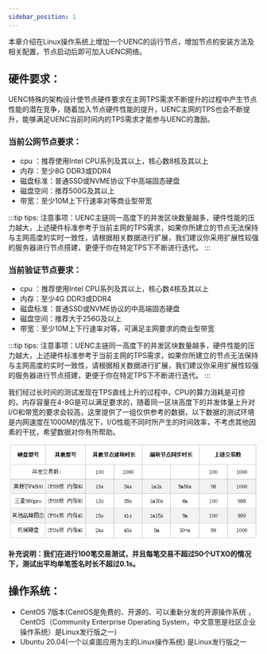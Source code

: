 ```yaml
---
sidebar_position: 1
---
```


本章介绍在Linux操作系统上增加一个UENC的运行节点，增加节点的安装方法及相关配置，节点启动后即可加入UENC网络。

## 硬件要求：
UENC特殊的架构设计使节点硬件要求在主网TPS需求不断提升的过程中产生节点性能的潜在竞争，随着加入节点硬件性能的提升，UENC主网的TPS也会不断提升，能够满足UENC当前时间内的TPS需求才能参与UENC的激励。
### 当前公网节点要求：
* cpu ：推荐使用Intel CPU系列及其以上，核心数8核及其以上
* 内存：至少8G  DDR3或DDR4
* 磁盘标准：普通SSD或NVME协议下中高端固态硬盘 
* 磁盘空间：推荐500G及其以上
* 带宽：至少10M上下行速率对等商业型带宽

:::tip tips:
注意事项：UENC主链同一高度下的并发区块数量越多，硬件性能的压力越大，上述硬件标准参考于当前主网的TPS需求，如果你所建立的节点无法保持与主网高度的实时一致性，请根据相关数据进行扩展，我们建议你采用扩展性较强的服务器进行节点搭建，更便于你在特定TPS下不断进行迭代。
:::

### 当前验证节点要求：
* cpu ：推荐使用Intel CPU系列及其以上，核心数4核及其以上
* 内存：至少4G DDR3或DDR4
* 磁盘标准：普通SSD或NVME协议的中高端固态硬盘
* 磁盘空间：推荐大于256G及以上
* 带宽：至少10M上下行速率对等，可满足主网要求的商业型带宽

:::tip tips:
注意事项：UENC主链同一高度下的并发区块数量越多，硬件性能的压力越大，上述硬件标准参考于当前主网的TPS需求，如果你所建立的节点无法保持与主网高度的实时一致性，请根据相关数据进行扩展，我们建议你采用扩展性较强的服务器进行节点搭建，更便于你在特定TPS下不断进行迭代。
:::

我们经过长时间的测试发现在TPS直线上升的过程中，CPU的算力消耗是可控的，内存容量在4-8G是可以满足要求的，随着同一区块高度下的并发体量上升对I/O和带宽的要求会较高，这里提供了一组仅供参考的数据，以下数据的测试环境是内网速度在1000M的情况下，I/O性能不同时所产生的时间效率，不考虑其他因素的干扰，希望数据对你有所帮助。
 
 ![Example banner](../../assets/step.assets/xls.png)

**补充说明：我们在进行100笔交易测试，并且每笔交易不超过50个UTXO的情况下，测试出平均单笔签名时长不超过0.1s。**

## 操作系统：
 * CentOS 7版本(CentOS是免费的、开源的、可以重新分发的开源操作系统 ，CentOS（Community Enterprise Operating System，中文意思是社区企业操作系统）是Linux发行版之一)
 * Ubuntu 20.04(一个以桌面应用为主的Linux操作系统) 是Linux发行版之一
